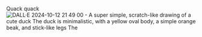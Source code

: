Quack quack
![DALL·E 2024-10-12 21 49 00 - A super simple, scratch-like drawing of a cute duck  The duck is minimalistic, with a yellow oval body, a simple orange beak, and stick-like legs  The](https://github.com/user-attachments/assets/61d3be20-50a8-4c4c-be87-227f1fbee74b)
